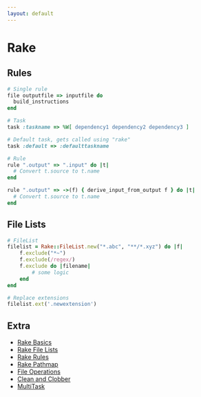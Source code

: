 ```yaml
---
layout: default
---
```

# Rake

## Rules

```ruby
# Single rule
file outputfile => inputfile do
  build_instructions
end

# Task
task :taskname => %W[ dependency1 dependency2 dependency3 ]

# Default task, gets called using "rake"
task :default => :defaulttaskname

# Rule
rule ".output" => ".input" do |t|
  # Convert t.source to t.name
end

rule ".output" => ->(f) { derive_input_from_output f } do |t|
  # Convert t.source to t.name
end
```

## File Lists

```ruby
# FileList
filelist = Rake::FileList.new("*.abc", "**/*.xyz") do |f|
    f.exclude("*~")
    f.exclude(/regex/)
    f.exclude do |filename|
        # some logic
    end
end

# Replace extensions
filelist.ext('.newextension')
```

## Extra

* [Rake Basics](http://devblog.avdi.org/2014/04/21/rake-part-1-basics/)
* [Rake File Lists](http://devblog.avdi.org/2014/04/22/rake-part-2-file-lists/)
* [Rake Rules](http://devblog.avdi.org/2014/04/23/rake-part-3-rules/)
* [Rake Pathmap](http://devblog.avdi.org/2014/04/24/rake-part-4-pathmap/)
* [File Operations](http://devblog.avdi.org/2014/04/25/rake-part-5-file-operations/)
* [Clean and Clobber](http://devblog.avdi.org/2014/04/28/rake-part-6-clean-and-clobber/)
* [MultiTask](http://devblog.avdi.org/2014/04/29/rake-part-7-multitask/)